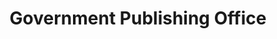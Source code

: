 ---
# This topic lives at
# https://digital.gov/topics/government-publishing-office

# Topic Title
title: "Government Publishing Office"

# description — keep it short and clear
# summary: ""

# Weight
weight: 1

# For more information on managing topics,
# see https://github.com/GSA/digitalgov.gov/wiki/topics
---